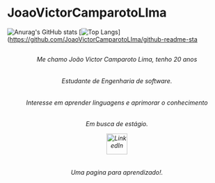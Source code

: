 # JoaoVictorCamparotoLIma

![Anurag's GitHub stats](https://github-readme-stats.vercel.app/api?username=JoaoVictorCamparotoLIma&show_icons=true&theme=dark)
[![Top Langs](https://github-readme-stats.vercel.app/api/top-langs/?username=JoaoVictorCamparotoLIma&show_icons&theme=dark)](https://github.com/JoaoVictorCamparotoLIma/github-readme-sta

##

<h6 align="center">Me chamo João Victor Camparoto Lima, tenho 20 anos<br>
<h6 align="center">Estudante de Engenharia de software.<br>
<h6 align="center">Interesse em aprender linguagens e aprimorar o conhecimento
<h6 align="center">Em busca de estágio.

 [<img src="https://img.icons8.com/color/96/000000/linkedin.png" alt="LinkedIn" width="48"/>](linkedin.com/in/joão-víctor-camparoto-lima-77a207313)


<h6 align="center">Uma pagina para aprendizado!.<br>

